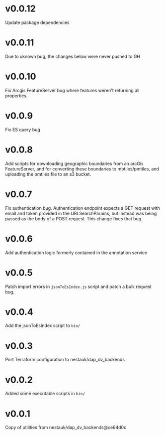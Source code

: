 # v0.0.12

Update package dependencies


# v0.0.11

Due to uknown bug, the changes below were never pushed to GH

# v0.0.10

Fix Arcgis FeatureServer bug where features weren't returning all properties.

# v0.0.9

Fix ES query bug

# v0.0.8

Add scripts for downloading geographic boundaries from an arcGis FeatureServer,
and for converting these boundaries to mbtiles/pmtiles, and uploading the
pmtiles file to an s3 bucket.

# v0.0.7

Fix authentication bug. Authentication endpoint expects a GET request with
email and token provided in the URLSearchParams, but instead was being passed
as the body of a POST request. This change fixes that bug.

# v0.0.6

Add authentication logic formerly contained in the
annotation service

# v0.0.5

Patch import errors in `jsonToEsIndex.js` script 
and patch a bulk request bug.

# v0.0.4

Add the jsonToEsIndex script to `bin/`

# v0.0.3

Port Terraform configuration to nestauk/dap_dv_backends

# v0.0.2

Added some executable scripts in `bin/`

# v0.0.1

Copy of utilities from nestauk/dap_dv_backends@ce64d0c
